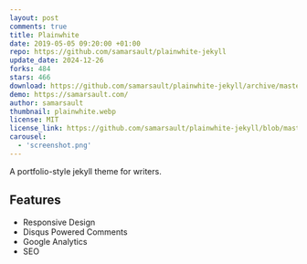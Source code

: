 ```yaml
---
layout: post
comments: true
title: Plainwhite
date: 2019-05-05 09:20:00 +01:00
repo: https://github.com/samarsault/plainwhite-jekyll
update_date: 2024-12-26
forks: 484
stars: 466
download: https://github.com/samarsault/plainwhite-jekyll/archive/master.zip
demo: https://samarsault.com/
author: samarsault
thumbnail: plainwhite.webp
license: MIT
license_link: https://github.com/samarsault/plainwhite-jekyll/blob/master/LICENSE.txt
carousel:
  - 'screenshot.png'
---
```


A portfolio-style jekyll theme for writers.

## Features

* Responsive Design
* Disqus Powered Comments
* Google Analytics
* SEO
